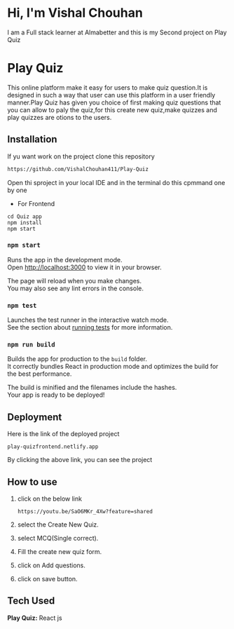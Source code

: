 # Hi, I'm Vishal Chouhan
I am a Full stack learner at Almabetter and this is my Second project on Play Quiz

# Play Quiz

This online platform make it easy for users to make quiz question.It is designed in such a way that
user can use this platform in a user friendly manner.Play Quiz has given you choice of first making 
quiz questions that you can allow to paly the quiz,for this create new quiz,make quizzes and play 
quizzes are otions to the users.

## Installation 

If yu want work on the project clone this repository

```bash
https://github.com/VishalChouhan411/Play-Quiz
```
Open thi sproject in your local IDE and in the terminal do this cpmmand one by one
- For Frontend
```
cd Quiz app
npm install
npm start
```

### `npm start`

Runs the app in the development mode.\
Open [http://localhost:3000](http://localhost:3000) to view it in your browser.

The page will reload when you make changes.\
You may also see any lint errors in the console.

### `npm test`

Launches the test runner in the interactive watch mode.\
See the section about [running tests](https://facebook.github.io/create-react-app/docs/running-tests) for more information.

### `npm run build`

Builds the app for production to the `build` folder.\
It correctly bundles React in production mode and optimizes the build for the best performance.

The build is minified and the filenames include the hashes.\
Your app is ready to be deployed!

## Deployment
 Here is the link of the deployed project
 ```
play-quizfrontend.netlify.app

 ```
By clicking the above link, you can see the project

## How to use

1. click on the below link

   ```
   https://youtu.be/SaO6MKr_4Xw?feature=shared
   ```
2. select the Create New Quiz.
3. select MCQ(Single correct).
4. Fill the create new quiz form.
5. click on Add questions. 
6. click on save button.

## Tech Used

**Play Quiz:** React js

